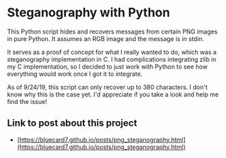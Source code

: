 # Steganography with Python
This Python script hides and recovers messages from certain PNG images in pure Python.
It assumes an RGB image and the message is in stdin.

It serves as a proof of concept for what I really wanted to do, which was a steganography implementation in C.
I had complications integrating zlib in my C implementation, so I decided to just work with Python to see how everything would work once I got it to integrate.

As of 9/24/19, this script can only recover up to 380 characters. 
I don't know why this is the case yet.
I'd appreciate if you take a look and help me find the issue!

## Link to post about this project
- [https://bluecard7.github.io/posts/png_steganography.html](https://bluecard7.github.io/posts/png_steganography.html)
